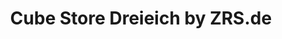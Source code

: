 ---
title: "Cube Store Dreieich by ZRS.de"
url: /dreieich/cube-store-dreieich-by-zrs-de/
shop: Fahrrad
---
